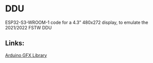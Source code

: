 # DDU

ESP32-S3-WROOM-1 code for a 4.3” 480x272 display, to emulate the 2021/2022 FSTW DDU

## Links:

[Arduino GFX Library](https://github.com/moononournation/Arduino_GFX)

